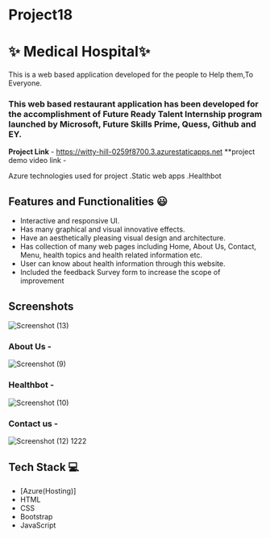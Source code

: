 # Project18

# ✨ Medical Hospital✨
This is a web based application developed for the people to Help them,To Everyone.

### This web based restaurant application has been developed for the accomplishment of Future Ready Talent Internship program launched by Microsoft, Future Skills Prime, Quess, Github and EY.


**Project Link** - https://witty-hill-0259f8700.3.azurestaticapps.net
**project demo video link - 

Azure technologies used for project
.Static web apps
.Healthbot

## Features and Functionalities 😃

- Interactive and responsive UI.
- Has many graphical and visual innovative effects.
- Have an aesthetically pleasing visual design and architecture.
- Has collection of many web pages including Home, About Us, Contact, Menu, health topics and health related information etc.
- User can know about health information through this website.
- Included the feedback Survey form to increase the scope of improvement 

## Screenshots

![Screenshot (13)](https://github.com/20a31a0575/Project18/assets/109916290/8d695bd4-20d3-4066-a97a-5b25004f7703)

### About Us -

![Screenshot (9)](https://github.com/20a31a0575/Project18/assets/109916290/33413dc8-7695-4cb2-9cfc-92308b82a1fa)

### Healthbot -

![Screenshot (10)](https://github.com/20a31a0575/Project18/assets/109916290/b8d90acc-c535-43ae-b1de-db7a7ea815ad)

### Contact us -

![Screenshot (12) 1222](https://github.com/20a31a0575/Project18/assets/109916290/7b731664-98e6-4067-ac15-4e87253393c7)

## Tech Stack 💻

- [Azure(Hosting)]
- HTML
- CSS
- Bootstrap
- JavaScript


